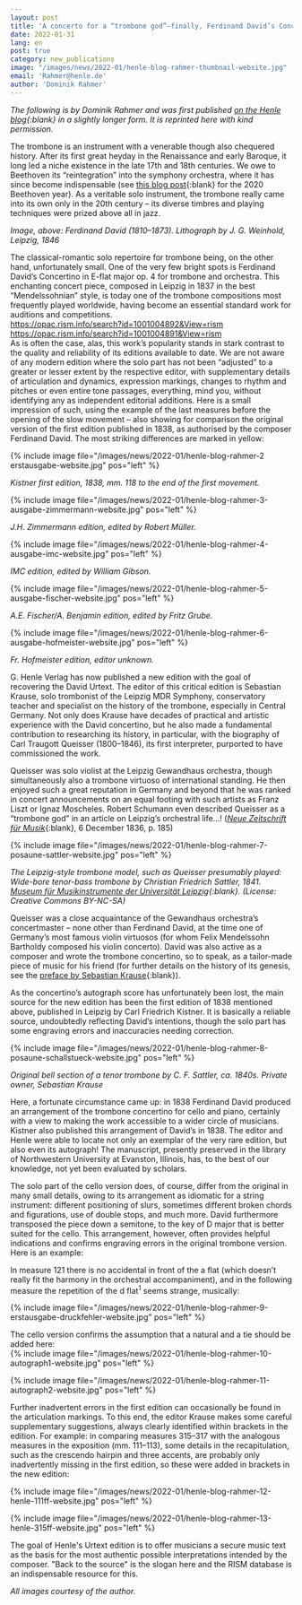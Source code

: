 ```yaml
---
layout: post
title: 'A concerto for a “trombone god”—finally, Ferdinand David’s Concertino op. 4 in Henle Urtext'
date: 2022-01-31
lang: en
post: true
category: new_publications
image: "/images/news/2022-01/henle-blog-rahmer-thumbnail-website.jpg"
email: 'Rahmer@henle.de'
author: 'Dominik Rahmer'
---
```


_The following is by Dominik Rahmer and was first published [on the Henle blog](https://www.henle.de/blog/en/2022/01/17/a-concerto-for-a-trombone-god/){:blank} in a slightly longer form. It is reprinted here with kind permission._

The trombone is an instrument with a venerable though also chequered history. After its first great heyday in the Renaissance and early Baroque, it long led a niche existence in the late 17th and 18th centuries. We owe to Beethoven its “reintegration” into the symphony orchestra, where it has since become indispensable (see [this blog post](https://www.henle.de/blog/de/2020/08/31/die-posaune-in-beethovens-symphonien/){:blank} for the 2020 Beethoven year). As a veritable solo instrument, the trombone really came into its own only in the 20th century – its diverse timbres and playing techniques were prized above all in jazz.  

_Image, above: Ferdinand David (1810–1873). Lithograph by J. G. Weinhold, Leipzig, 1846_  

The classical-romantic solo repertoire for trombone being, on the other hand, unfortunately small. One of the very few bright spots is Ferdinand David’s Concertino in E-flat major op. 4 for trombone and orchestra. This enchanting concert piece, composed in Leipzig in 1837 in the best “Mendelssohnian” style, is today one of the trombone compositions most frequently played worldwide, having become an essential standard work for auditions and competitions.  
https://opac.rism.info/search?id=1001004892&View=rism
https://opac.rism.info/search?id=1001004891&View=rism  
As is often the case, alas, this work’s popularity stands in stark contrast to the quality and reliability of its editions available to date. We are not aware of any modern edition where the solo part has not been “adjusted” to a greater or lesser extent by the respective editor, with supplementary details of articulation and dynamics, expression markings, changes to rhythm and pitches or even entire tone passages, everything, mind you, without identifying any as independent editorial additions. Here is a small impression of such, using the example of the last measures before the opening of the slow movement – also showing for comparison the original version of the first edition published in 1838, as authorised by the composer Ferdinand David. The most striking differences are marked in yellow:  

{% include image file="/images/news/2022-01/henle-blog-rahmer-2 erstausgabe-website.jpg" pos="left" %}  

_Kistner first edition, 1838, mm. 118 to the end of the first movement._  

{% include image file="/images/news/2022-01/henle-blog-rahmer-3-ausgabe-zimmermann-website.jpg" pos="left" %}  

_J.H. Zimmermann edition, edited by Robert Müller._  

{% include image file="/images/news/2022-01/henle-blog-rahmer-4-ausgabe-imc-website.jpg" pos="left" %}  

_IMC edition, edited by William Gibson._  

{% include image file="/images/news/2022-01/henle-blog-rahmer-5-ausgabe-fischer-website.jpg" pos="left" %}  

_A.E. Fischer/A. Benjamin edition, edited by Fritz Grube._  

{% include image file="/images/news/2022-01/henle-blog-rahmer-6-ausgabe-hofmeister-website.jpg" pos="left" %}  

_Fr. Hofmeister edition, editor unknown._  

G. Henle Verlag has now published a new edition with the goal of recovering the David Urtext. The editor of this critical edition is Sebastian Krause, solo trombonist of the Leipzig MDR Symphony, conservatory teacher and specialist on the history of the trombone, especially in Central Germany. Not only does Krause have decades of practical and artistic experience with the David concertino, but he also made a fundamental contribution to researching its history, in particular, with the biography of Carl Traugott Queisser (1800–1846), its first interpreter, purported to have commissioned the work.  

Queisser was solo violist at the Leipzig Gewandhaus orchestra, though simultaneously also a trombone virtuoso of international standing. He then enjoyed such a great reputation in Germany and beyond that he was ranked in concert announcements on an equal footing with such artists as Franz Liszt or Ignaz Moscheles. Robert Schumann even described Queisser as a “trombone god” in an article on Leipzig’s orchestral life…! ([_Neue Zeitschrift für Musik_](https://www.digitale-sammlungen.de/de/view/bsb10527926?page=194,195){:blank}, 6 December 1836, p. 185)

{% include image file="/images/news/2022-01/henle-blog-rahmer-7-posaune-sattler-website.jpg" pos="left" %}   

_The Leipzig-style trombone model, such as Queisser presumably played: Wide-bore tenor-bass trombone by Christian Friedrich Sattler, 1841. [Museum für Musikinstrumente der Universität Leipzig](https://www.europeana.eu/de/item/09102/_ULEI_M0003731){:blank}. (License: Creative Commons BY-NC-SA)_  

Queisser was a close acquaintance of the Gewandhaus orchestra’s concertmaster – none other than Ferdinand David, at the time one of Germany’s most famous violin virtuosos (for whom Felix Mendelssohn Bartholdy composed his violin concerto). David was also active as a composer and wrote the trombone concertino, so to speak, as a tailor-made piece of music for his friend (for further details on the history of its genesis, see the [preface by Sebastian Krause](https://www.henle.de/media/foreword/1155.pdf){:blank}).  

As the concertino’s autograph score has unfortunately been lost, the main source for the new edition has been the first edition of 1838 mentioned above, published in Leipzig by Carl Friedrich Kistner. It is basically a reliable source, undoubtedly reflecting David’s intentions, though the solo part has some engraving errors and inaccuracies needing correction.  

{% include image file="/images/news/2022-01/henle-blog-rahmer-8-posaune-schallstueck-website.jpg" pos="left" %}  

_Original bell section of a tenor trombone by C. F. Sattler, ca. 1840s. Private owner, Sebastian Krause_  

Here, a fortunate circumstance came up: in 1838 Ferdinand David produced an arrangement of the trombone concertino for cello and piano, certainly with a view to making the work accessible to a wider circle of musicians. Kistner also published this arrangement of David’s in 1838. The editor and Henle were able to locate not only an exemplar of the very rare edition, but also even its autograph! The manuscript, presently preserved in the library of Northwestern University at Evanston, Illinois, has, to the best of our knowledge, not yet been evaluated by scholars.  

The solo part of the cello version does, of course, differ from the original in many small details, owing to its arrangement as idiomatic for a string instrument: different positioning of slurs, sometimes different broken chords and figurations, use of double stops, and much more. David furthermore transposed the piece down a semitone, to the key of D major that is better suited for the cello. This arrangement, however, often provides helpful indications and confirms engraving errors in the original trombone version. Here is an example:  

In measure 121 there is no accidental in front of the a flat (which doesn’t really fit the harmony in the orchestral accompaniment), and in the following measure the repetition of the d flat<sup>1</sup> seems strange, musically:  

{% include image file="/images/news/2022-01/henle-blog-rahmer-9-erstausgabe-druckfehler-website.jpg" pos="left" %}   

The cello version confirms the assumption that a natural and a tie should be added here:  
{% include image file="/images/news/2022-01/henle-blog-rahmer-10-autograph1-website.jpg" pos="left" %}  

{% include image file="/images/news/2022-01/henle-blog-rahmer-11-autograph2-website.jpg" pos="left" %}  

Further inadvertent errors in the first edition can occasionally be found in the articulation markings. To this end, the editor Krause makes some careful supplementary suggestions, always clearly identified within brackets in the edition. For example: in comparing measures 315–317 with the analogous measures in the exposition (mm. 111–113), some details in the recapitulation, such as the crescendo hairpin and three accents, are probably only inadvertently missing in the first edition, so these were added in brackets in the new edition:  

{% include image file="/images/news/2022-01/henle-blog-rahmer-12-henle-111ff-website.jpg" pos="left" %}   

{% include image file="/images/news/2022-01/henle-blog-rahmer-13-henle-315ff-website.jpg" pos="left" %}  

The goal of Henle's Urtext edition is to offer musicians a secure music text as the basis for the most authentic possible interpretations intended by the composer. "Back to the source" is the slogan here and the RISM database is an indispensable resource for this.    

_All images courtesy of the author._
